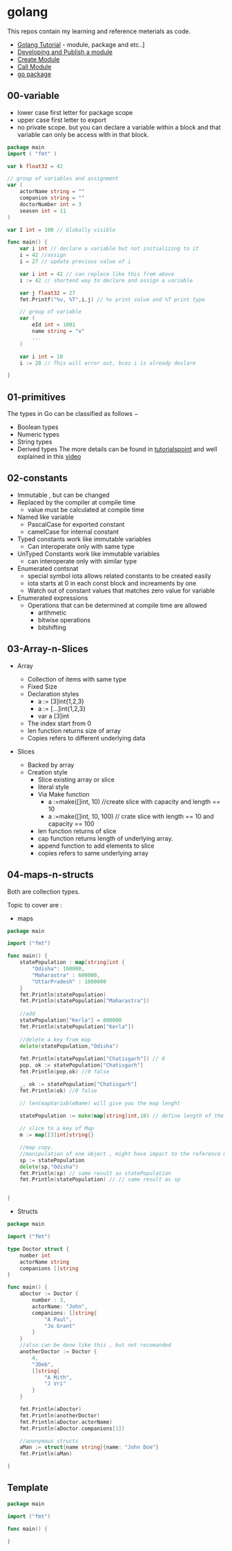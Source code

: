 # golang
This repos contain my learning and reference meterials as code.

- [Golang Tutorial](https://golang.org/doc/tutorial/) - module, package and etc..]
- [Developing and Publish a module](https://golang.org/doc/modules/developing)
- [Create Module](https://golang.org/doc/tutorial/create-module) 
- [Call Module](https://golang.org/doc/tutorial/call-module-code)
- [go package](https://pkg.go.dev/)


## 00-variable

- lower case first letter for package scope
- upper case first letter to export
- no private scope. but you can declare a variable within a block and that variable can only be access with in that block.

```go
package main
import ( "fmt" )

var k float32 = 42

// group of variables and assignment
var (
    actorName string = ""
    companion string = ""
    doctorNumber int = 3
    season int = 11
)

var I int = 100 // Globally visible

func main() {
    var i int // declare a variable but not initializing to it
    i = 42 //assign
    i = 27 // update previous value of i

    var i int = 42 // can replace like this from above
    i := 42 // shortend way to declare and assign a variable

    var j float32 = 27
    fmt.Printf("%v, %T",i,j) // %v print value and %T print type

    // group of variable
    var (
        eId int = 1001
        name string = "x"
        ...
    )

    var i int = 10
    i := 20 // This will error out, bcoz i is already declare

}
```
## 01-primitives
The types in Go can be classified as follows −
- Boolean types
- Numeric types
- String types
- Derived types
The more details can be found in [tutorialspoint](https://www.tutorialspoint.com/go/go_data_types.htm) and well explained in this [video](https://www.youtube.com/watch?v=YS4e4q9oBaU&t=3425s)


## 02-constants

- Immutable , but can be changed
- Replaced by the compiler at compile time
    - value must be calculated at compile time
- Named like variable
    - PascalCase for exported constant
    - camelCase for internal constant
- Typed constants work like immutable variables
    - Can interoperate only with same type
- UnTyped Constants work like immutable variables
    - can interoperate only with similar type
- Enumerated contsnat
    - special symbol iota allows related constants to be created easily
    - iota starts at 0 in each const block and increaments by one
    - Watch out of constant values that matches zero value for variable
- Enumerated expressions
    - Operations that can be determined at compile time are allowed
        - arithmetic
        - bitwise operations
        - bitshifting


## 03-Array-n-Slices
- Array
    - Collection of items with same type
    - Fixed Size
    - Declaration styles
        - a := [3]int{1,2,3}
        - a := [...]int{1,2,3}
        - var a [3]int
    - The index start from 0
    - len function returns size of array
    - Copies refers to different underlying data

- Slices
    - Backed by array
    - Creation style
        - Slice existing array or slice
        - literal style
        - Via Make function
            - a :=make([]int, 10) //create slice with capacity and length == 10
            - a :=make([]int, 10, 100) // crate slice with length == 10 and capacity == 100
        - len function returns of slice
        - cap function returns length of underlying array.
        - append function to add elements to slice
        - copies refers to same underlying array 


## 04-maps-n-structs
Both are collection types.

Topic to cover are :

- maps

```go
package main

import ("fmt")

func main() {
    statePopulation : map[string]int {
        "Odisha": 100000,
        "Maharastra" : 600000,
        "UttarPradesh" : 1000000
    }
    fmt.Println(statePopulation)
    fmt.Println(statePopulation["Maharastra"])
    
    //add
    statePopulation["Kerla"] = 800000
    fmt.Println(statePopulation["Kerla"])
    
    //delete a key from map
    delete(statePopulation,"Odisha")
    
    fmt.Println(statePopulation["Chatisgarh"]) // 0
    pop, ok := statePopulation["Chatisgarh"]
    fmt.Println(pop,ok) //0 false

    _, ok := statePopulation["Chatisgarh"]
    fmt.Println(ok) //0 false

    // len(mapVariableName) will give you the map lenght

    statePopulation := make(map[string]int,10) // define length of the map , but does not work well- TODO - explore more!
    
    // slice to a key of Map
    m := map[[3]int]string{} 

    //map copy. 
    //manipulation of one object , might have impact to the reference map
    sp := statePopulation
    delete(sp,"Odisha")
    fmt.Println(sp) // same result as statePopulation
    fmt.Println(statePopulation) // // same result as sp


}

```
- Structs
   
```go
package main

import ("fmt")

type Doctor struct {
    number int
    actorName string
    companions []string
}

func main() {
    aDoctor := Doctor {
        number : 3,
        actorName: "John",
        companions: []string{
            "A Paul",
            "Jo Grant"
        }
    }
    //also can be done like this , but not recomanded
    anotherDoctor := Doctor {
        4,
        "JDeb",
        []string{
            "A Mith",
            "J Vri"
        }
    }

    fmt.Println(aDoctor)
    fmt.Println(anotherDoctor)
    fmt.Println(aDoctor.actorName)
    fmt.Println(aDoctor.companions[1])

    //anonymous structs
    aMan := struct{name string}{name: "John Doe"}
    fmt.Println(aMan)

}

```


## Template
```go
package main

import ("fmt")

func main() {
    
}

```